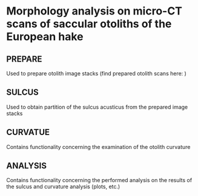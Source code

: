 # Morphology analysis on micro-CT scans of saccular otoliths of the European hake

## PREPARE
Used to prepare otolith image stacks
(find prepared otolith scans here: )

## SULCUS
Used to obtain partition of the sulcus acusticus from the prepared image stacks

## CURVATUE
Contains functionality concerning the examination of the otolith curvature

## ANALYSIS
Contains functionality concerning the performed analysis on the results of the sulcus and curvature analysis (plots, etc.)
